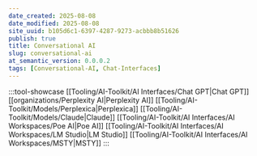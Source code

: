 ```yaml
---
date_created: 2025-08-08
date_modified: 2025-08-08
site_uuid: b105d6c1-6397-4287-9273-acbbb8b51626
publish: true
title: Conversational AI
slug: conversational-ai
at_semantic_version: 0.0.0.2
tags: [Conversational-AI, Chat-Interfaces]
---
```

:::tool-showcase
[[Tooling/AI-Toolkit/AI Interfaces/Chat GPT|Chat GPT]]
[[organizations/Perplexity AI|Perplexity AI]]
[[Tooling/AI-Toolkit/Models/Perplexica|Perplexica]]
[[Tooling/AI-Toolkit/Models/Claude|Claude]]
[[Tooling/AI-Toolkit/AI Interfaces/AI Workspaces/Poe AI|Poe AI]]
[[Tooling/AI-Toolkit/AI Interfaces/AI Workspaces/LM Studio|LM Studio]]
[[Tooling/AI-Toolkit/AI Interfaces/AI Workspaces/MSTY|MSTY]]
:::

